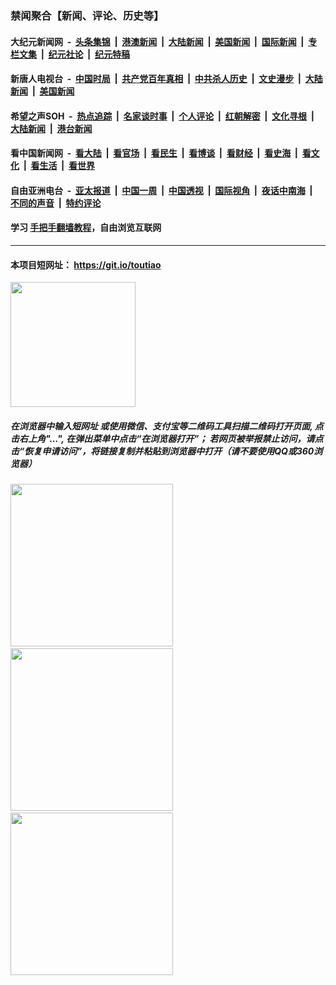 ### 禁闻聚合【新闻、评论、历史等】

#### 大纪元新闻网 &nbsp;-&nbsp; [头条集锦](indexes/E头条集锦.md?t=02160533) &nbsp;|&nbsp; [港澳新闻](indexes/E港澳新闻.md?t=02160533)  &nbsp;|&nbsp; [大陆新闻](indexes/E大陆新闻.md?t=02160533) &nbsp;|&nbsp; [美国新闻](indexes/E美国新闻.md?t=02160533) &nbsp;|&nbsp; [国际新闻](indexes/E国际新闻.md?t=02160533) &nbsp;|&nbsp; [专栏文集](indexes/E专栏文集.md?t=02160533) &nbsp;|&nbsp; [纪元社论](indexes/E纪元社论.md?t=02160533) &nbsp;|&nbsp; [纪元特稿](indexes/E纪元特稿.md?t=02160533) 

#### 新唐人电视台 &nbsp;-&nbsp; [中国时局](indexes/N中国时局.md?t=02160533) &nbsp;|&nbsp; [共产党百年真相](indexes/N共产党百年真相.md?t=02160533) &nbsp;|&nbsp; [中共杀人历史](indexes/N中共杀人历史.md?t=02160533) &nbsp;|&nbsp; [文史漫步](indexes/N文史漫步.md?t=02160533) &nbsp;|&nbsp; [大陆新闻](indexes/N大陆新闻.md?t=02160533) &nbsp;|&nbsp; [美国新闻](indexes/N美国新闻.md?t=02160533)

#### 希望之声SOH &nbsp;-&nbsp; [热点追踪](indexes/H热点追踪.md?t=02160533) &nbsp;|&nbsp; [名家谈时事](indexes/H名家谈时事.md?t=02160533) &nbsp;|&nbsp; [个人评论](indexes/H个人评论.md?t=02160533)  &nbsp;|&nbsp; [红朝解密](indexes/H红朝解密.md?t=02160533) &nbsp;|&nbsp; [文化寻根](indexes/H文化寻根.md?t=02160533) &nbsp;|&nbsp; [大陆新闻](indexes/H大陆新闻.md?t=02160533) &nbsp;|&nbsp; [港台新闻](indexes/H港台新闻.md?t=02160533)

#### 看中国新闻网 &nbsp;-&nbsp; [看大陆](indexes/S看大陆.md?t=02160533) &nbsp;|&nbsp; [看官场](indexes/S看官场.md?t=02160533) &nbsp;|&nbsp; [看民生](indexes/S看民生.md?t=02160533)  &nbsp;|&nbsp; [看博谈](indexes/S看博谈.md?t=02160533) &nbsp;|&nbsp; [看财经](indexes/S看财经.md?t=02160533) &nbsp;|&nbsp; [看史海](indexes/S看史海.md?t=02160533) &nbsp;|&nbsp; [看文化](indexes/S看文化.md?t=02160533) &nbsp;|&nbsp; [看生活](indexes/S看生活.md?t=02160533) &nbsp;|&nbsp; [看世界](indexes/S看世界.md?t=02160533)

#### 自由亚洲电台 &nbsp;-&nbsp; [亚太报道](indexes/R亚太报道.md?t=02160533) &nbsp;|&nbsp; [中国一周](indexes/R中国一周.md?t=02160533) &nbsp;|&nbsp; [中国透视](indexes/R中国透视.md?t=02160533)  &nbsp;|&nbsp; [国际视角](indexes/R国际视角.md?t=02160533) &nbsp;|&nbsp; [夜话中南海](indexes/R夜话中南海.md?t=02160533) &nbsp;|&nbsp; [不同的声音](indexes/R不同的声音.md?t=02160533) &nbsp;|&nbsp; [特约评论](indexes/R特约评论.md?t=02160533)

#### 学习 [手把手翻墙教程](https://github.com/gfw-breaker/guides/wiki)，自由浏览互联网

----

#### 本项目短网址： https://git.io/toutiao
<img src="https://raw.githubusercontent.com/gfw-breaker/banned-news/master/scripts/img/qr.png" width="200px"/>  

##### 在浏览器中输入短网址 或使用微信、支付宝等二维码工具扫描二维码打开页面, 点击右上角"...", 在弹出菜单中点击“在浏览器打开”； 若网页被举报禁止访问，请点击“恢复申请访问”，将链接复制并粘贴到浏览器中打开（请不要使用QQ或360浏览器）

<img src="https://raw.githubusercontent.com/gfw-breaker/banned-news/master/scripts/img/1.png" width="260px"/> &nbsp; <img src="https://raw.githubusercontent.com/gfw-breaker/banned-news/master/scripts/img/2.png" width="260px"/> &nbsp; <img src="https://raw.githubusercontent.com/gfw-breaker/banned-news/master/scripts/img/3.png" width="260px"/>
